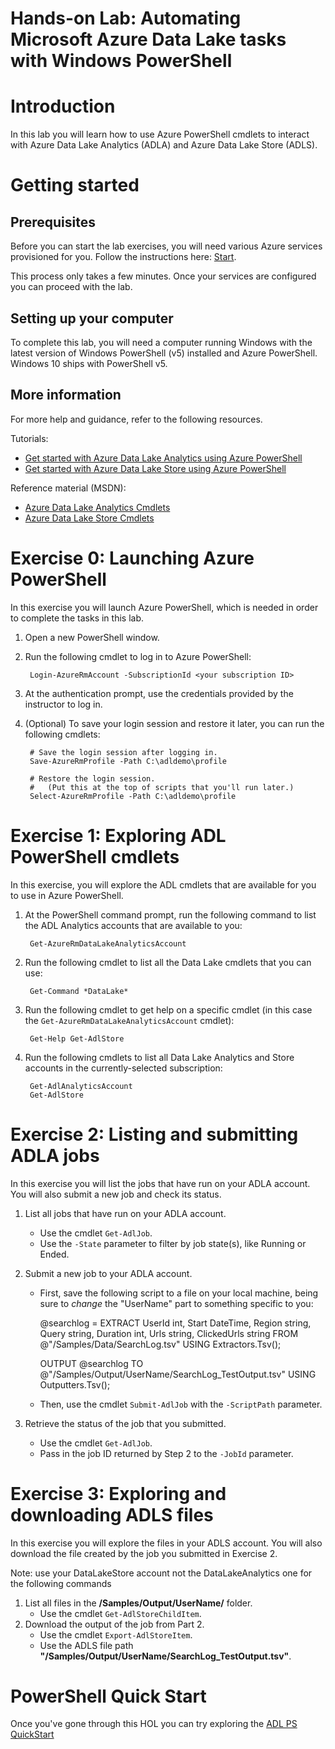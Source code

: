 # Hands-on  Lab: Automating Microsoft Azure Data Lake tasks with Windows PowerShell

# Introduction

In this lab you will learn how to use Azure PowerShell cmdlets to interact with Azure Data Lake Analytics (ADLA) and Azure Data Lake Store (ADLS).

# Getting started


## Prerequisites

Before you can start the lab exercises, you will need various Azure services provisioned for you. Follow the instructions here: [Start](Start.md). 

This process only takes a few minutes. Once your services are configured you can proceed with the lab.


## Setting up your computer

To complete this lab, you will need a computer running Windows with the latest version of Windows PowerShell (v5) installed and Azure PowerShell. Windows 10 ships with PowerShell v5.

## More information

For more help and guidance, refer to the following resources.

Tutorials:

* [Get started with Azure Data Lake Analytics using Azure PowerShell](https://azure.microsoft.com/en-us/documentation/articles/data-lake-analytics-get-started-powershell/) 
* [Get started with Azure Data Lake Store using Azure PowerShell](https://azure.microsoft.com/en-us/documentation/articles/data-lake-store-get-started-powershell/)

Reference material (MSDN):

* [Azure Data Lake Analytics Cmdlets](https://msdn.microsoft.com/en-us/library/mt607124.aspx) 
* [Azure Data Lake Store Cmdlets](https://msdn.microsoft.com/en-us/library/mt607120.aspx)

# Exercise 0: Launching Azure PowerShell
In this exercise you will launch Azure PowerShell, which is needed in order to complete the tasks in this lab.

1. Open a new PowerShell window.

2. Run the following cmdlet to log in to Azure PowerShell:
 
        Login-AzureRmAccount -SubscriptionId <your subscription ID>
 
3. At the authentication prompt, use the credentials provided by the instructor to log in.

5. (Optional) To save your login session and restore it later, you can run the following cmdlets:

        # Save the login session after logging in.
        Save-AzureRmProfile -Path C:\adldemo\profile
        
        # Restore the login session.
        #   (Put this at the top of scripts that you'll run later.)
        Select-AzureRmProfile -Path C:\adldemo\profile

# Exercise 1: Exploring ADL PowerShell cmdlets
In this exercise, you will explore the ADL cmdlets that are available for you to use in Azure PowerShell.

1. At the PowerShell command prompt, run the following command to list the ADL Analytics accounts that are available to you:
 
        Get-AzureRmDataLakeAnalyticsAccount
 
2. Run the following cmdlet to list all the Data Lake cmdlets that you can use:
 
        Get-Command *DataLake*
 
3. Run the following cmdlet to get help on a specific cmdlet (in this case the ``Get-AzureRmDataLakeAnalyticsAccount`` cmdlet):
 
        Get-Help Get-AdlStore

4. Run the following cmdlets to list all Data Lake Analytics and Store accounts in the currently-selected subscription:

        Get-AdlAnalyticsAccount
        Get-AdlStore


# Exercise 2: Listing and submitting ADLA jobs
In this exercise you will list the jobs that have run on your ADLA account. You will also submit a new job and check its status.

1. List all jobs that have run on your ADLA account.
      * Use the cmdlet ``Get-AdlJob``.
      * Use the ``-State`` parameter to filter by job state(s), like Running or Ended.

2. Submit a new job to your ADLA account. 
      * First,  save the following script to a file on your local machine, being sure to *change* the "UserName" part to something specific to you:
                            
        @searchlog = 
                EXTRACT 
                        UserId int, 
                        Start DateTime, 
                        Region string,
                        Query string, 
                        Duration int, 
                        Urls string, 
                        ClickedUrls string
        FROM
                @"/Samples/Data/SearchLog.tsv"
        USING Extractors.Tsv();
        
        OUTPUT @searchlog
                TO @"/Samples/Output/UserName/SearchLog_TestOutput.tsv"
                USING Outputters.Tsv();

      * Then, use the cmdlet ``Submit-AdlJob`` with the ``-ScriptPath`` parameter.
			
3. Retrieve the status of the job that you submitted. 
      * Use the cmdlet ``Get-AdlJob``.
      * Pass in the job ID returned by Step 2 to the ``-JobId`` parameter.

# Exercise 3: Exploring and downloading ADLS files
In this exercise you will explore the files in your ADLS account. You will also download the file created by the job you submitted in Exercise 2.

Note: use your DataLakeStore account not the DataLakeAnalytics one for the following commands

1. List all files in the **/Samples/Output/UserName/** folder. 
      * Use the cmdlet ``Get-AdlStoreChildItem``.
2.  Download the output of the job from Part 2.
      * Use the cmdlet ``Export-AdlStoreItem``.
      * Use the ADLS file path **"/Samples/Output/UserName/SearchLog_TestOutput.tsv"**.

# PowerShell Quick Start

Once you've gone through this HOL you can try exploring the [ADL PS QuickStart](/docs/PowerShell/ADL_PS_QuickStart.md)
